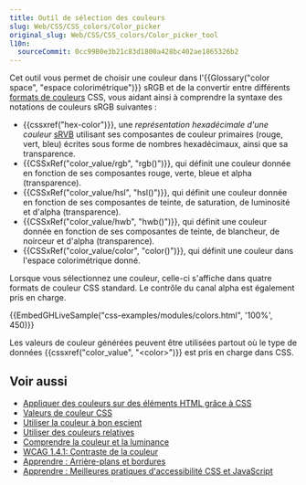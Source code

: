 ```yaml
---
title: Outil de sélection des couleurs
slug: Web/CSS/CSS_colors/Color_picker
original_slug: Web/CSS/CSS_colors/Color_picker_tool
l10n:
  sourceCommit: 0cc9980e3b21c83d1800a428bc402ae1865326b2
---
```


Cet outil vous permet de choisir une couleur dans l'{{Glossary("color space", "espace colorimétrique")}} sRGB et de la convertir entre différents [formats de couleurs](/fr/docs/Web/CSS/color_value) CSS, vous aidant ainsi à comprendre la syntaxe des notations de couleurs sRGB suivantes&nbsp;:

- {{cssxref("hex-color")}}, une _représentation hexadécimale d'une couleur_ [sRVB](/fr/docs/Glossary/RGB) utilisant ses composantes de couleur primaires (rouge, vert, bleu) écrites sous forme de nombres hexadécimaux, ainsi que sa transparence.
- {{CSSxRef("color_value/rgb", "rgb()")}}, qui définit une couleur donnée en fonction de ses composantes rouge, verte, bleue et alpha (transparence).
- {{CSSxRef("color_value/hsl", "hsl()")}}, qui définit une couleur donnée en fonction de ses composantes de teinte, de saturation, de luminosité et d'alpha (transparence).
- {{CSSxRef("color_value/hwb", "hwb()")}}, qui définit une couleur donnée en fonction de ses composantes de teinte, de blancheur, de noirceur et d'alpha (transparence).
- {{CSSxRef("color_value/color", "color()")}}, qui définit une couleur dans l'espace colorimétrique donné.

Lorsque vous sélectionnez une couleur, celle-ci s'affiche dans quatre formats de couleur CSS standard. Le contrôle du canal alpha est également pris en charge.

{{EmbedGHLiveSample("css-examples/modules/colors.html", '100%', 450)}}

Les valeurs de couleur générées peuvent être utilisées partout où le type de données {{cssxref("color_value", "&lt;color&gt;")}} est pris en charge dans CSS.

## Voir aussi

- [Appliquer des couleurs sur des éléments HTML grâce à CSS](/fr/docs/Web/CSS/CSS_colors/Applying_color)
- [Valeurs de couleur CSS](/fr/docs/Web/CSS/CSS_colors/Color_values)
- [Utiliser la couleur à bon escient](/fr/docs/Web/CSS/CSS_colors/Using_color_wisely)
- [Utiliser des couleurs relatives](/fr/docs/Web/CSS/CSS_colors/Relative_colors)
- [Comprendre la couleur et la luminance](/fr/docs/Web/Accessibility/Guides/Colors_and_Luminance)
- [WCAG 1.4.1: Contraste de la couleur](/fr/docs/Web/Accessibility/Guides/Understanding_WCAG/Perceivable/Color_contrast)
- [Apprendre&nbsp;: Arrière-plans et bordures](/fr/docs/Learn_web_development/Core/Styling_basics/Backgrounds_and_borders)
- [Apprendre&nbsp;: Meilleures pratiques d'accessibilité CSS et JavaScript](/fr/docs/Learn_web_development/Core/Accessibility/CSS_and_JavaScript#couleur_et_contraste_de_couleur)
